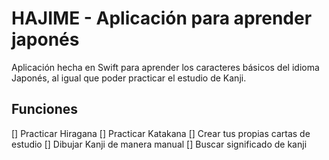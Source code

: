 # HAJIME - Aplicación para aprender japonés

Aplicación hecha en Swift para aprender los caracteres básicos del idioma Japonés, al igual que poder practicar el estudio de Kanji.

## Funciones

[] Practicar Hiragana
[] Practicar Katakana
[] Crear tus propias cartas de estudio
[] Dibujar Kanji de manera manual
[] Buscar significado de kanji